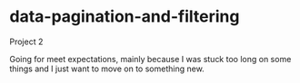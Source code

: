 # data-pagination-and-filtering
Project 2

Going for meet expectations, mainly because I was stuck too long on some things and I just want to move on to something new.

